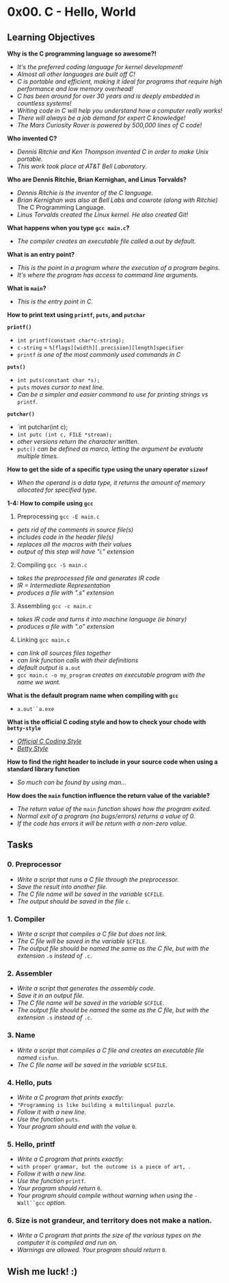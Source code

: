 # 0x00. C - Hello, World

## Learning Objectives

**Why is the C programming language so awesome?!**
- *It's the preferred coding language for kernel development!*
- *Almost all other languages are built off C!*
- *C is portable and efficient, making it ideal for programs that require high performance and low memory overhead!*
- *C has been around for over 30 years and is deeply embedded in countless systems!*
- *Writing code in C will help you understand how a computer really works!*
- *There will always be a job demand for expert C knowledge!*
- *The Mars Curiosity Rover is powered by 500,000 lines of C code!*

**Who invented C?**
- *Dennis Ritchie and Ken Thompson invented C in order to make Unix portable.*
- *This work took place at AT&T Bell Laboratory.*

**Who are Dennis Ritchie, Brian Kernighan, and Linus Torvalds?**
- *Dennis Ritchie is the inventor of the C language.*
- *Brian Kernighan was also at Bell Labs and cowrote (along with Ritchie)* The C Programming Language.
- *Linus Torvalds created the Linux kernel. He also created Git!*

**What happens when you type `gcc main.c`?**
- *The compiler creates an executable file called a.out by default.*

**What is an entry point?**
- *This is the point in a program where the execution of a program begins.*
- *It's where the program has access to command line arguments.*

**What is `main`?**
- *This is the entry point in C.*

**How to print text using `printf`, `puts`, and `putchar`**

**`printf()`**
- `int printf(constant char*c-string);`
- `c-string` = `%[flags][width][.precision][length]specifier`
- `printf` *is one of the most commonly used commands in C*

**`puts()`**
- `int puts(constant char *s);`
-  `puts` *moves cursor to next line.*
-  *Can be a simpler and easier command to use for printing strings vs* `printf`.

**`putchar()`**
- `int putchar(int c);
- `int putc (int c, FILE *stream);` 
- *other versions return the character written.*
- `putc()` *can be defined as marco, letting the argument be evaluate multiple times.*

**How to get the side of a specific type using the unary operator `sizeof`**
- *When the operand is a data type, it returns the amount of memory allocated for specified type.*

**1-4: How to compile using `gcc`**

1. Preprocessing `gcc -E main.c`
- *gets rid of the comments in source file(s)*
- *includes code in the header file(s)*
- *replaces all the macros with their values*
- *output of this step will have "i." extension*

2. Compiling `gcc -S main.c`
- *takes the preprocessed file and generates IR code*
- *IR = Intermediate Representation*
- *produces a file with ".s" extension*

3. Assembling `gcc -c main.c`
- *takes IR code and turns it into machine language (ie binary)*
- *produces a file with ".o" extension*

4. Linking `gcc main.c`
- *can link all sources files together*
- *can link function calls with their definitions*
- *default output is* `a.out`
- `gcc main.c -o my_program` *creates an executable program with the name we want.*

**What is the default program name when compiling with `gcc`**
- `a.out``a.exe`

**What is the official C coding style and how to check your chode with `betty-style`**
- *[Official C Coding Style](https://www.gnu.org/prep/standards/html_node/Writing-C.html)*
- *[Betty Style](https://github.com/holbertonschool/Betty/wiki)*

**How to find the right header to include in your source code when using a standard library function**
- *So much can be found by using man...*

**How does the `main` function influence the return value of the variable?**
- *The return value of the* `main` *function shows how the program exited.*
- *Normal exit of a program (no bugs/errors) returns a value of 0.*
- *If the code has errors it will be return with a non-zero value.*

## Tasks

### 0. Preprocessor
- *Write a script that runs a C file through the preprocessor.*
- *Save the result into another file.*
- *The C file name will be saved in the variable* `$CFILE`.
- *The output should be saved in the file* `c`.

### 1. Compiler
- *Write a script that compiles a C file but does not link.*
- *The C file will be saved in the variable* `$CFILE`.
- *The output file should be named the same as the C file, but with the extension* `.o` *instead of* `.c`.

### 2. Assembler
- *Write a script that generates the assembly code.*
- *Save it in an output file.*
- *The C file name will be saved in the variable* `$CFILE`.
- *The output file should be named the same as the C file, but with the extension* `.s` *instead of* `.c`.

### 3. Name
- *Write a script that compiles a C file and creates an executable file named* `cisfun`.
- *The C file name will be saved in the variable* `$CSFILE`.

### 4. Hello, puts
- *Write a C program that prints exactly:*
- `"Programming is like building a multilingual puzzle`.
- *Follow it with a new line.*
- *Use the function* `puts`.
- *Your program should end with the value* `0`.

### 5. Hello, printf
- *Write a C program that prints exactly:*
- `with proper grammar, but the outcome is a piece of art, `.
- *Follow it with a new line.*
- *Use the function* `printf`.
- *Your program should return* `0`.
- *Your program should compile without warning when using the* `-Wall``gcc` *option.*

### 6. Size is not grandeur, and territory does not make a nation.
- *Write a C program that prints the size of the various types on the computer it is compiled and run on.*
- *Warnings are allowed. Your program should return* `0`.


## Wish me luck! :)
